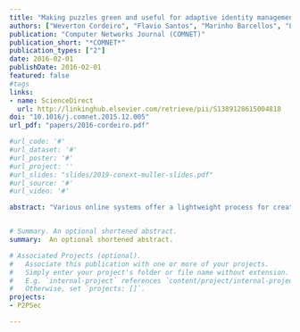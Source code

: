 ```yaml
---
title: "Making puzzles green and useful for adaptive identity management in large-scale distributed systems"
authors: ["Weverton Cordeiro", "Flavio Santos", "Marinho Barcellos", "Luciano P Gaspary", "Hanna Kavalionak", "Alessio Guerrieri", "Alberto Montresor"]
publication: "Computer Networks Journal (COMNET)"
publication_short: "*COMNET*"
publication_types: ["2"]
date: 2016-02-01
publishDate: 2016-02-01
featured: false
#tags
links:
- name: ScienceDirect
  url: http://linkinghub.elsevier.com/retrieve/pii/S1389128615004818
doi: "10.1016/j.comnet.2015.12.005"
url_pdf: "papers/2016-cordeiro.pdf"

#url_code: '#'
#url_dataset: '#'
#url_poster: '#'
#url_project: ''
#url_slides: "slides/2019-conext-muller-slides.pdf"
#url_source: '#'
#url_video: '#'

abstract: "Various online systems offer a lightweight process for creating accounts (e.g., confirming an e-mail address), so that users can easily join them. With minimum effort, however, an attacker can subvert this process, obtain a multitude of fake accounts, and use them for malicious purposes. Puzzle-based solutions have been proposed to limit the spread of fake accounts, by establishing a price (in terms of computing resources) per identity requested. Although effective, they do not distinguish between requests coming from presumably legitimate users and potential attackers, and also lead to a significant waste of energy and computing power. In this paper, we build on adaptive puzzles and complement them with waiting time to introduce a green design for lightweight, long-term identity management; it balances the complexity of assigned puzzles based on the reputation of the origin (source) of identity requests, and reduces energy consumption caused by puzzle-solving. We also take advantage of lessons learned from massive distributed computing to come up with a design that makes puzzle-processing useful. Based on a set of experiments, we show that our solution provides significant energy savings and makes puzzle-solving a useful task, while not compromising effectiveness in limiting the spread of fake accounts."


# Summary. An optional shortened abstract.
summary:  An optional shortened abstract.

# Associated Projects (optional).
#   Associate this publication with one or more of your projects.
#   Simply enter your project's folder or file name without extension.
#   E.g. `internal-project` references `content/project/internal-project/index.md`.
#   Otherwise, set `projects: []`.
projects:
- P2PSec

---
```




